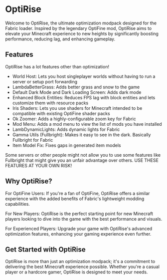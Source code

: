 # OptiRise

Welcome to OptiRise, the ultimate optimization modpack designed for the Fabric loader. Inspired by the legendary OptiFine mod, OptiRise aims to elevate your Minecraft experience to new heights by significantly boosting performance, reducing lag, and enhancing gameplay.

## Features

OptiRise has a lot features other than optimization!

- World Host: Lets you host singleplayer worlds without having to run a server or setup port forwarding
- LambdaBetterGrass: Adds better grass and snow to the game
- Default Dark Mode and Dark Loading Screen: Adds dark mode
- Enhanced Block Entities: Reduces FPS lag with block entities and lets customize them with resource packs
- Iris Shaders: Lets you use shaders for Minecraft intended to be compatible with existing OptiFine shader packs
- Ok Zoomer: Adds a highly-configurable zoom key for Fabric
- Mod Menu: Adds a mod menu to view the list of mods you have installed
- LambDynamicLights: Adds dynamic lights for Fabric
- Gamma Utils (Fullbright): Makes it easy to see in the dark. Basically Fullbright for Fabric
- Item Model Fix: Fixes gaps in generated item models

Some servers or other people might not allow you to use some features like Fullbright that might give you an unfair advantage over others. USE THESE FEATURES AT YOUR OWN RISK!

## Why OptiRise?

For OptiFine Users: If you're a fan of OptiFine, OptiRise offers a similar experience with the added benefits of Fabric's lightweight modding capabilities.

For New Players: OptiRise is the perfect starting point for new Minecraft players looking to dive into the game with the best performance and visuals.

For Experienced Players: Upgrade your game with OptiRise's advanced optimization features, enhancing your gaming experience even further.

## Get Started with OptiRise

OptiRise is more than just an optimization modpack; it's a commitment to delivering the best Minecraft experience possible. Whether you're a casual player or a hardcore gamer, OptiRise is designed to meet your needs.
